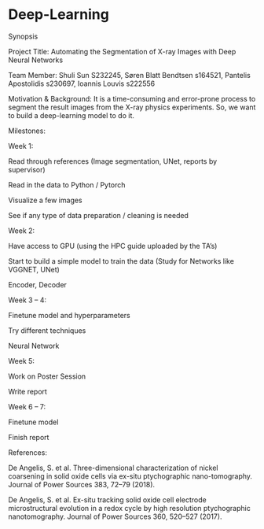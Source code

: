 # Deep-Learning

Synopsis 

Project Title: Automating the Segmentation of X-ray Images with Deep Neural Networks 

Team Member: Shuli Sun S232245, Søren Blatt Bendtsen s164521, Pantelis Apostolidis s230697, Ioannis Louvis s222556 

 

Motivation & Background: It is a time-consuming and error-prone process to segment the result images from the X-ray physics experiments. So, we want to build a deep-learning model to do it. 

 

Milestones: 

Week 1: 

Read through references (Image segmentation, UNet, reports by supervisor) 

Read in the data to Python / Pytorch 

Visualize a few images 

See if any type of data preparation / cleaning is needed 

 

Week 2: 

Have access to GPU (using the HPC guide uploaded by the TA’s) 

Start to build a simple model to train the data (Study for Networks like VGGNET, UNet) 

Encoder, Decoder 

 

Week 3 – 4: 

Finetune model and hyperparameters 

Try different techniques 

Neural Network 

 

Week 5: 

Work on Poster Session 

Write report 

 

Week 6 – 7: 

Finetune model  

Finish report 

 

References: 

De Angelis, S. et al. Three-dimensional characterization of nickel coarsening in solid oxide cells via ex-situ ptychographic nano-tomography. Journal of Power Sources 383, 72–79 (2018). 

De Angelis, S. et al. Ex-situ tracking solid oxide cell electrode microstructural evolution in a redox cycle by high resolution ptychographic nanotomography. Journal of Power Sources 360, 520–527 (2017). 

 
